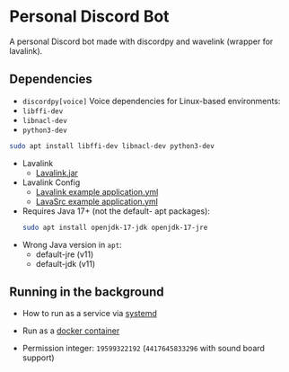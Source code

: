 
# Personal Discord Bot

A personal Discord bot made with discordpy and wavelink (wrapper for lavalink).


## Dependencies
* `discordpy[voice]`
Voice dependencies for Linux-based environments:
* `libffi-dev`
* `libnacl-dev`
* `python3-dev`

```bash
sudo apt install libffi-dev libnacl-dev python3-dev
```

* Lavalink 
    * [Lavalink.jar](https://github.com/lavalink-devs/Lavalink/releases)
* Lavalink Config
    * [Lavalink example application.yml](https://raw.githubusercontent.com/lavalink-devs/Lavalink/master/LavalinkServer/application.yml.example)
    * [LavaSrc example application.yml](https://raw.githubusercontent.com/topi314/LavaSrc/master/application.example.yml)
* Requires Java 17+ (not the default- apt packages):
  ```bash
  sudo apt install openjdk-17-jdk openjdk-17-jre
  ```
* Wrong Java version in `apt`:
    * default-jre (v11)
    * default-jdk (v11)

## Running in the background
* How to run as a service via [systemd](https://lavalink.dev/configuration/systemd)
* Run as a [docker container](https://lavalink.dev/configuration/docker)

* Permission integer: `19599322192` (`4417645833296` with sound board support)


